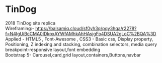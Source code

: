 # TinDog
2018 TinDog site replica
<br/>
Wireframing:- https://balsamiq.cloud/sf0yh3q/pqy3hqa/r2278?f=N4IgUiBcCMA0IDkpxAYWfAMhkAhHAsjgFo4DSUA2gLoC%2BQA%3D
<br/>
Applied - HTML5 , Font-Awesome ,
CSS3 - Basic css, Display property, Positioning, Z indexing and stacking, combination selectors, media query breakpoint-responsive layout,font embedding
<br/>
Bootstrap 5- Carousel,card,grid layout,containers,Buttons,navbar
